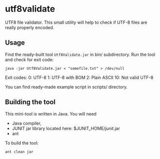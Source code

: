 utf8validate
============

UTF8 file validator. This small utility will help to check if UTF-8 files are really properly encoded.

## Usage

Find the ready-built tool `Utf8Validate.jar` in bin/ subdirectory.
Run the tool and check for exit code:

```shell
java -jar Utf8Validate.jar < "somefile.txt" > /dev/null
```

Exit codes:
0: UTF-8
1: UTF-8 with BOM
2: Plain ASCII
10: Not valid UTF-8

You can find ready-made example script in scripts/ directory.

## Building the tool

This mini-tool is written in Java. You will need
* Java compiler, 
* JUNIT jar library located here: $JUNIT_HOME/junit.jar
* ant 

To build the tool:

```shell
ant clean jar
```

